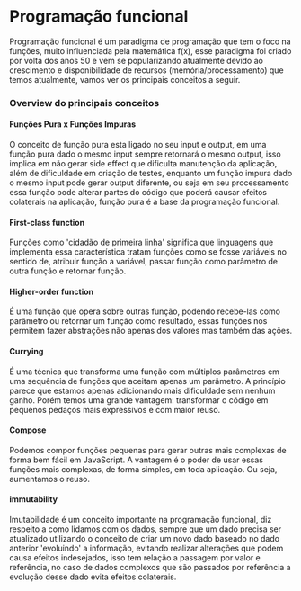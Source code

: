 # Programação funcional

Programação funcional é um paradigma de programação que tem o foco na funções, muito influenciada pela matemática f(x), esse paradigma foi criado por volta dos anos 50 e vem se popularizando atualmente devido ao crescimento e disponibilidade de recursos (memória/processamento) que temos atualmente, vamos ver os principais conceitos a seguir.

### Overview do principais conceitos

#### Funções Pura x Funções Impuras

O conceito de função pura esta ligado no seu input e output, em uma função pura dado o mesmo input sempre retornará o mesmo output, isso implica em não gerar side effect que dificulta manutenção da aplicação, além de dificuldade em criação de testes, enquanto um função impura dado o mesmo input pode gerar output diferente, ou seja em seu processamento essa função pode alterar partes do código que poderá causar efeitos colaterais na aplicação, função pura é a base da programação funcional.

#### First-class function 

Funções como 'cidadão de primeira linha' significa que linguagens que implementa essa característica tratam funções como se fosse variáveis no sentido de, atribuir função a variável, passar função como parâmetro de outra função e retornar função.

#### Higher-order function

É uma função que opera sobre outras função, podendo recebe-las como parâmetro ou retornar um função como resultado, essas funções nos permitem fazer abstrações não apenas dos valores mas também das ações.

#### Currying

É uma técnica que transforma uma função com múltiplos parâmetros em uma sequência de funções que aceitam apenas um parâmetro. A princípio parece que estamos apenas adicionando mais dificuldade sem nenhum ganho. Porém temos uma grande vantagem: transformar o código em pequenos pedaços mais expressivos e com maior reuso.

#### Compose

Podemos compor funções pequenas para gerar outras mais complexas de forma bem fácil em JavaScript. A vantagem é o poder de usar essas funções mais complexas, de forma simples, em toda aplicação. Ou seja, aumentamos o reuso.

#### immutability

Imutabilidade é um conceito importante na programação funcional, diz respeito a como lidamos com os dados, sempre que um dado precisa ser atualizado utilizando o conceito de criar um novo dado baseado no dado anterior 'evoluindo' a informação, evitando realizar alterações que podem causa efeitos indesejados, isso tem relação a passagem por valor e referência, no caso de dados complexos que são passados por referência a evolução desse dado evita efeitos colaterais.




